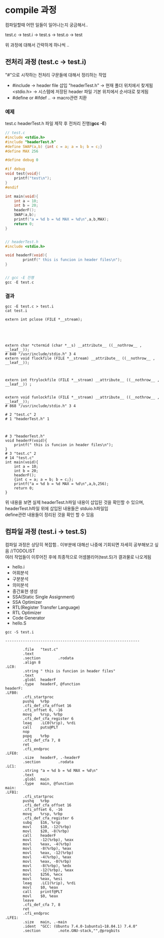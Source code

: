 # compile 과정 
컴파일할때 어떤 일들이 일어나는지 궁금해서..   

test.c -> test.i -> test.s -> test.o -> test   

위 과정에 대해서 간략하게 하나씩 ..


## 전처리 과정 (test.c -> test.i) 
"#"으로 시작하는 전처리 구문들에 대해서 정리하는 작업   
- #include  -> header file 삽입
  "headerTest.h" -> 현재 폴더 위치에서 찾게됨 
  <stdio.h> -> 시스템에 저장된 header 파일 기본 위치에서 순서대로 찾게됨 
- #define or #ifdef ..  -> macro관련 치환 
 
### 예제 
test.c headerTest.h 파일 제작 후 전처리 진행(**gcc -E**)

```C
// test.c 
#include <stdio.h>
#include "headerTest.h"
#define SWAP(a,b) {int c = a; a = b; b = c;}
#define MAX 256

#define debug 0

#if debug
void test{void}(
	printf("test\n");
}
#endif

int main(void){
	int a = 10;
	int b = 20;
	headerF();
	SWAP(a,b);
	printf("a = %d b = %d MAX = %d\n",a,b,MAX);
	return 0;
}


// headerTest.h
#include <stdio.h>

void headerF(void){
        printf(" this is funcion in header files\n");
}


// gcc -E 진행 
gcc -E test.c
```
### 결과 
```
gcc -E test.c > test.i 
cat test.i 

extern int pclose (FILE *__stream);





extern char *ctermid (char *__s) __attribute__ ((__nothrow__ , __leaf__));
# 840 "/usr/include/stdio.h" 3 4
extern void flockfile (FILE *__stream) __attribute__ ((__nothrow__ , __leaf__));



extern int ftrylockfile (FILE *__stream) __attribute__ ((__nothrow__ , __leaf__)) ;


extern void funlockfile (FILE *__stream) __attribute__ ((__nothrow__ , __leaf__));
# 868 "/usr/include/stdio.h" 3 4

# 2 "test.c" 2
# 1 "headerTest.h" 1



# 3 "headerTest.h"
void headerF(void){
	printf(" this is funcion in header files\n");
}
# 3 "test.c" 2
# 14 "test.c"
int main(void){
	int a = 10;
	int b = 20;
	headerF();
	{int c = a; a = b; b = c;};
	printf("a = %d b = %d MAX = %d\n",a,b,256);
	return 0;
}
```  
위 내용을 보면 실제 headerTest.h파일 내용이 삽입된 것을 확인할 수 있으며,   
headerTest.h파일 위에 삽입된 내용들은 stduio.h파일임  
define관련 내용들이 정리된 것을 확인 할 수 있음 

## 컴파일 과정 (test.i -> test.S)
컴파일 과정은 상당히 복잡함.. 이부분에 대해선 나중에 기회되면 자세히 공부해보고 싶음 //TODOLIST  
여러 작업들이 이루어진 후에 최종적으로 어셈블리어(test.S)가 결과물로 나오게됨   

- hello.i
- 어휘분석
- 구분분석
- 의미분석
- 중간표현 생성 
- SSA(Static Single Assignment)
- SSA Optimizer
- RTL(Register Transfer Language)
- RTL Optimizer
- Code Generator
- hello.S

```
gcc -S test.i 

-------------------------------------------------------------

        .file   "test.c"
        .text
        .section        .rodata
        .align 8
.LC0:
        .string " this is funcion in header files"
        .text
        .globl  headerF
        .type   headerF, @function
headerF:
.LFB0:
        .cfi_startproc
        pushq   %rbp
        .cfi_def_cfa_offset 16
        .cfi_offset 6, -16
        movq    %rsp, %rbp
        .cfi_def_cfa_register 6
        leaq    .LC0(%rip), %rdi
        call    puts@PLT
        nop
        popq    %rbp
        .cfi_def_cfa 7, 8
        ret
        .cfi_endproc
.LFE0:
        .size   headerF, .-headerF
        .section        .rodata
.LC1:
        .string "a = %d b = %d MAX = %d\n"
        .text
        .globl  main
        .type   main, @function
main:
.LFB1:
        .cfi_startproc
        pushq   %rbp
        .cfi_def_cfa_offset 16
        .cfi_offset 6, -16
        movq    %rsp, %rbp
        .cfi_def_cfa_register 6
        subq    $16, %rsp
        movl    $10, -12(%rbp)
        movl    $20, -8(%rbp)
        call    headerF
        movl    -12(%rbp), %eax
        movl    %eax, -4(%rbp)
        movl    -8(%rbp), %eax
        movl    %eax, -12(%rbp)
        movl    -4(%rbp), %eax
        movl    %eax, -8(%rbp)
        movl    -8(%rbp), %edx
        movl    -12(%rbp), %eax
        movl    $256, %ecx
        movl    %eax, %esi
        leaq    .LC1(%rip), %rdi
        movl    $0, %eax
        call    printf@PLT
        movl    $0, %eax
        leave
        .cfi_def_cfa 7, 8
        ret
        .cfi_endproc
.LFE1:
        .size   main, .-main
        .ident  "GCC: (Ubuntu 7.4.0-1ubuntu1~18.04.1) 7.4.0"
        .section        .note.GNU-stack,"",@progbits
```

